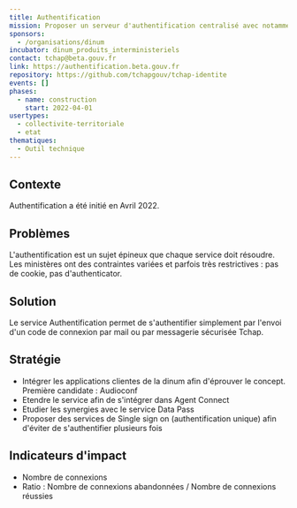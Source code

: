 ```yaml
---
title: Authentification
mission: Proposer un serveur d'authentification centralisé avec notamment un envoi de code par la messagerie Tchap
sponsors:
  - /organisations/dinum
incubator: dinum_produits_interministeriels
contact: tchap@beta.gouv.fr
link: https://authentification.beta.gouv.fr
repository: https://github.com/tchapgouv/tchap-identite
events: []
phases:
  - name: construction
    start: 2022-04-01
usertypes:
  - collectivite-territoriale
  - etat
thematiques:
  - Outil technique
---
```

## Contexte

Authentification a été initié en Avril 2022.

## Problèmes

L'authentification est un sujet épineux que chaque service doit résoudre. Les ministères ont des contraintes variées et parfois très restrictives : pas de cookie, pas d'authenticator. 

## Solution

Le service Authentification permet de s'authentifier simplement par l'envoi d'un code de connexion par mail ou par messagerie sécurisée Tchap. 

## Stratégie

* Intégrer les applications clientes de la dinum afin d'éprouver le concept. Première candidate : Audioconf
* Etendre le service afin de s'intégrer dans Agent Connect
* Etudier les synergies avec le service Data Pass
* Proposer des services de Single sign on (authentification unique) afin d'éviter de s'authentifier plusieurs fois

## Indicateurs d'impact
* Nombre de connexions
* Ratio : Nombre de connexions abandonnées / Nombre de connexions réussies